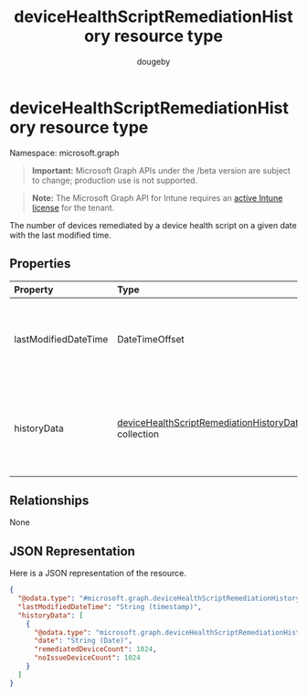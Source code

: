﻿---
title: "deviceHealthScriptRemediationHistory resource type"
description: "The number of devices remediated by a device health script on a given date with the last modified time."
author: "dougeby"
localization_priority: Normal
ms.prod: "intune"
doc_type: resourcePageType
---

# deviceHealthScriptRemediationHistory resource type

Namespace: microsoft.graph

> **Important:** Microsoft Graph APIs under the /beta version are subject to change; production use is not supported.

> **Note:** The Microsoft Graph API for Intune requires an [active Intune license](https://go.microsoft.com/fwlink/?linkid=839381) for the tenant.

The number of devices remediated by a device health script on a given date with the last modified time.

## Properties

| Property             | Type                                                                                                                           | Description                                                                     |
| :------------------- | :----------------------------------------------------------------------------------------------------------------------------- | :------------------------------------------------------------------------------ |
| lastModifiedDateTime | DateTimeOffset                                                                                                                 | The date on which the results history is calculated for the healthscript.       |
| historyData          | [deviceHealthScriptRemediationHistoryData](../resources/intune-devices-devicehealthscriptremediationhistorydata.md) collection | The number of devices remediated by the device health script on the given date. |

## Relationships

None

## JSON Representation

Here is a JSON representation of the resource.

<!-- {
  "blockType": "resource",
  "@odata.type": "microsoft.graph.deviceHealthScriptRemediationHistory"
}
-->

```json
{
  "@odata.type": "#microsoft.graph.deviceHealthScriptRemediationHistory",
  "lastModifiedDateTime": "String (timestamp)",
  "historyData": [
    {
      "@odata.type": "microsoft.graph.deviceHealthScriptRemediationHistoryData",
      "date": "String (Date)",
      "remediatedDeviceCount": 1024,
      "noIssueDeviceCount": 1024
    }
  ]
}
```
